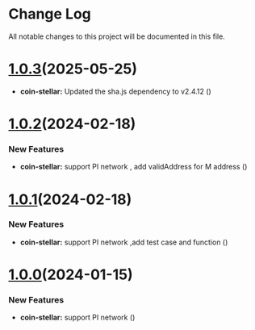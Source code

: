 
# Change Log

All notable changes to this project will be documented in this file.

# [1.0.3](https://github.com/okx/js-wallet-sdk)(2025-05-25)

- **coin-stellar:** Updated the sha.js dependency to v2.4.12 ([](https://github.com/okx/js-wallet-sdk))

# [1.0.2](https://github.com/okx/js-wallet-sdk)(2024-02-18)

### New Features

- **coin-stellar:** support PI network , add validAddress for M address ([](https://github.com/okx/js-wallet-sdk))


# [1.0.1](https://github.com/okx/js-wallet-sdk)(2024-02-18)

### New Features

- **coin-stellar:** support PI network ,add test case and function ([](https://github.com/okx/js-wallet-sdk))


# [1.0.0](https://github.com/okx/js-wallet-sdk)(2024-01-15)

### New Features

- **coin-stellar:** support PI network ([](https://github.com/okx/js-wallet-sdk))
